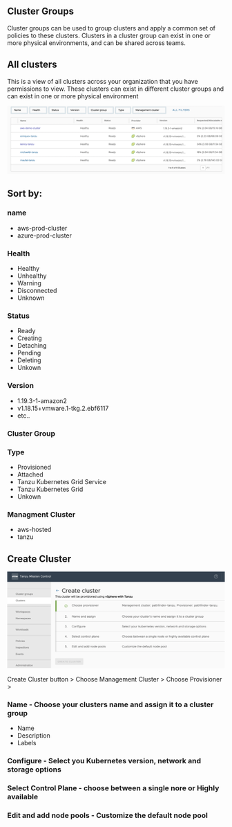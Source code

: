 ## Cluster Groups

Cluster groups can be used to group clusters and apply a common set of policies to these clusters. Clusters in a cluster group can exist in one or more physical environments, and can be shared across teams.

## All clusters

This is a view of all clusters across your organization that you have permissions to view. 
These clusters can exist in different cluster groups and can exist in one or more physical environment

<img src="/screenshots/sort-by.png" width="650"> 

## Sort by:

 ### name
 - aws-prod-cluster
 - azure-prod-cluster
 
 ### Health
 - Healthy
 - Unhealthy
 - Warning
 - Disconnected
 - Unknown

 ### Status
 - Ready
 - Creating
 - Detaching
 - Pending
 - Deleting
 - Unkown
 
 ### Version
  - 1.19.3-1-amazon2
  - v1.18.15+vmware.1-tkg.2.ebf6117
  - etc..
 
 ### Cluster Group
 
 ### Type
 - Provisioned
 - Attached
 - Tanzu Kubernetes Grid Service
 - Tanzu Kubernetes Grid
 - Unkown
 
 ### Managment Cluster
 - aws-hosted
 - tanzu


## Create Cluster

<img src="/screenshots/create-cluster.png" width="650"> 

Create Cluster button > Choose Management Cluster > Choose Provisioner > 

  ### Name - Choose your clusters name and assign it to a cluster group
  - Name 
  - Description
  - Labels
  
  ### Configure - Select you Kubernetes version, network and storage options
  
  ### Select Control Plane - choose between a single nore or Highly available
  
  ### Edit and add node pools - Customize the default node pool
